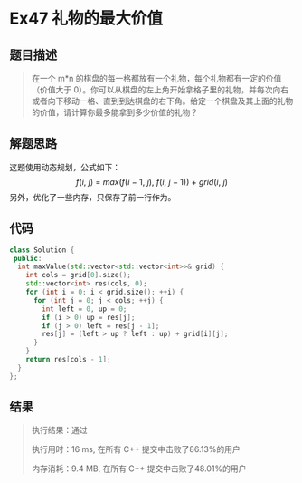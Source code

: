 # Ex47 礼物的最大价值

## 题目描述

> 在一个 m*n 的棋盘的每一格都放有一个礼物，每个礼物都有一定的价值（价值大于 0）。你可以从棋盘的左上角开始拿格子里的礼物，并每次向右或者向下移动一格、直到到达棋盘的右下角。给定一个棋盘及其上面的礼物的价值，请计算你最多能拿到多少价值的礼物？
>

## 解题思路

这题使用动态规划，公式如下：
$$
f(i,\ j)\ = \ max(f(i\ -\ 1,\ j),\ f(i,\ j\ -\ 1))\ +\ grid(i,\ j)
$$
另外，优化了一些内存，只保存了前一行作为。

## 代码

```cpp
class Solution {
 public:
  int maxValue(std::vector<std::vector<int>>& grid) {
    int cols = grid[0].size();
    std::vector<int> res(cols, 0);
    for (int i = 0; i < grid.size(); ++i) {
      for (int j = 0; j < cols; ++j) {
        int left = 0, up = 0;
        if (i > 0) up = res[j];
        if (j > 0) left = res[j - 1];
        res[j] = (left > up ? left : up) + grid[i][j];
      }
    }
    return res[cols - 1];
  }
};
```

## 结果

> 执行结果：通过
>
> 执行用时：16 ms, 在所有 C++ 提交中击败了86.13%的用户
>
> 内存消耗：9.4 MB, 在所有 C++ 提交中击败了48.01%的用户